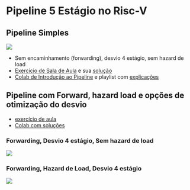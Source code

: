 # Pipeline 5 Estágio no Risc-V


## Pipeline Simples

![](https://www.alrj.org/images/riscv/Pipeline_summary.png)
* Sem encaminhamento (forwarding), desvio 4 estágio, sem hazard de load
* [Exercicio de Sala de Aula](https://docs.google.com/document/d/1g7zkX1JQo83RdhGd30-doSzuF4TTkKGaUHLWvT3mKVk/edit?usp=drive_link) e sua [solução](https://docs.google.com/document/d/1SZXEnHBp8iN3BMoXZCTy65yHK9Vtq6PukySN7L5e4wo/edit?usp=drive_link)
* [Colab de Introdução ao Pipeline](https://colab.research.google.com/drive/1RmY4tRbDxLDH_45MGd6HDv211l6AMpNU?usp=sharing) e playlist com [explicações]()

## Pipeline com Forward, hazard load e opções de otimização do desvio

* [exercício de aula](https://docs.google.com/document/d/17OgXSr_SnZZlbxFT3kx3GMjUBI6VHj_7E-vusxVVCJY/edit?usp=sharing)
* [Colab com soluções]()
 ### Forwarding, Desvio 4 estágio, Sem hazard de load
 ![](https://user-images.githubusercontent.com/56905673/117547053-f932fe00-b046-11eb-91af-9291291d4f52.png)

  ### Forwarding, Hazard de Load, Desvio 4 estágio

  ![](https://media.cheggcdn.com/study/018/01823c77-04a6-4432-9452-b99af50fbb69/image)
  
